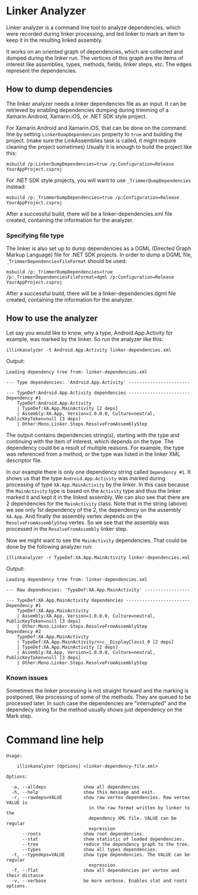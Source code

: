 # Linker Analyzer

Linker analyzer is a command line tool to analyze dependencies, which
were recorded during linker processing, and led linker to mark an item
to keep it in the resulting linked assembly.

It works on an oriented graph of dependencies, which are collected and
dumped during the linker run. The vertices of this graph are the items
of interest like assemblies, types, methods, fields, linker steps,
etc. The edges represent the dependencies.

## How to dump dependencies

The linker analyzer needs a linker dependencies file as an input. It
can be retrieved by enabling dependencies dumping during trimming of a
Xamarin.Android, Xamarin.iOS, or .NET SDK style project.

For Xamarin.Android and Xamarin.iOS, that can be done on the command line by setting
`LinkerDumpDependencies` property to `true` and building the
project. (make sure the LinkAssemblies task is called, it might
require cleaning the project sometimes) Usually it is enough to build
the project like this:

```msbuild /p:LinkerDumpDependencies=true /p:Configuration=Release YourAppProject.csproj```

For .NET SDK style projects, you will want to use `_TrimmerDumpDependencies` instead:

```msbuild /p:_TrimmerDumpDependencies=true /p:Configuration=Release YourAppProject.csproj```

After a successful build, there will be a linker-dependencies.xml
file created, containing the information for the analyzer.

### Specifying file type

The linker is also set up to dump dependencies as a DGML (Directed
Graph Markup Language) file for .NET SDK projects. In order to dump a DGML file, 
`_TrimmerDependenciesFileFormat` should be used:

```msbuild /p:_TrimmerDumpDependencies=true /p:_TrimmerDependenciesFileFormat=dgml /p:Configuration=Release YourAppProject.csproj```

After a successful build, there will be a linker-dependencies.dgml file created,
containing the information for the analyzer.

## How to use the analyzer

Let say you would like to know, why a type, Android.App.Activity for
example, was marked by the linker. So run the analyzer like this:

```illinkanalyzer -t Android.App.Activity linker-dependencies.xml```

Output:

```
Loading dependency tree from: linker-dependencies.xml

--- Type dependencies: 'Android.App.Activity' -----------------------

--- TypeDef:Android.App.Activity dependencies -----------------------
Dependency #1
	TypeDef:Android.App.Activity
	| TypeDef:XA.App.MainActivity [2 deps]
	| Assembly:XA.App, Version=1.0.0.0, Culture=neutral, PublicKeyToken=null [3 deps]
	| Other:Mono.Linker.Steps.ResolveFromAssemblyStep
```

The output contains dependencies string(s), starting with the type and continuing with the item of interest, which depends on the type. The dependency could be a result of multiple reasons. For example, the type was referenced from a method, or the type was listed in the linker XML descriptor file.

In our example there is only one dependency string called `Dependency
#1`. It shows us that the type `Android.App.Activity` was marked
during processing of type `XA.App.MainActivity` by the linker. In this
case because the `MainActivity` type is based on the `Activity` type
and thus the linker marked it and kept it in the linked assembly. We
can also see that there are 2 dependencies for the `MainActivity`
class. Note that in the string (above) we see only 1st dependency of
the 2, the dependency on the assembly `XA.App`. And finally the
assembly vertex depends on the `ResolveFromAssemblyStep` vertex. So we
see that the assembly was processed in the `ResolveFromAssembly`
linker step.

Now we might want to see the `MainActivity` dependencies. That could
be done by the following analyzer run:

```illinkanalyzer -r TypeDef:XA.App.MainActivity linker-dependencies.xml```

Output:

```
Loading dependency tree from: linker-dependencies.xml

--- Raw dependencies: 'TypeDef:XA.App.MainActivity' -----------------

--- TypeDef:XA.App.MainActivity dependencies ------------------------
Dependency #1
	TypeDef:XA.App.MainActivity
	| Assembly:XA.App, Version=1.0.0.0, Culture=neutral, PublicKeyToken=null [3 deps]
	| Other:Mono.Linker.Steps.ResolveFromAssemblyStep
Dependency #2
	TypeDef:XA.App.MainActivity
	| TypeDef:XA.App.MainActivity/<>c__DisplayClass1_0 [2 deps]
	| TypeDef:XA.App.MainActivity [2 deps]
	| Assembly:XA.App, Version=1.0.0.0, Culture=neutral, PublicKeyToken=null [3 deps]
	| Other:Mono.Linker.Steps.ResolveFromAssemblyStep
```

### Known issues

Sometimes the linker processing is not straight forward and the
marking is postponed, like processing of some of the methods. They are
queued to be processed later. In such case the dependencies are
"interrupted" and the dependecy string for the method usually shows
just dependency on the Mark step.

# Command line help

```
Usage:

	illinkanalyzer [Options] <linker-dependency-file.xml>

Options:

  -a, --alldeps              show all dependencies
  -h, --help                 show this message and exit.
  -r, --rawdeps=VALUE        show raw vertex dependencies. Raw vertex VALUE is
                               in the raw format written by linker to the
                               dependency XML file. VALUE can be regular
                               expression
      --roots                show root dependencies.
      --stat                 show statistic of loaded dependencies.
      --tree                 reduce the dependency graph to the tree.
      --types                show all types dependencies.
  -t, --typedeps=VALUE       show type dependencies. The VALUE can be regular
                               expression
  -f, --flat                 show all dependencies per vertex and their distance
  -v, --verbose              be more verbose. Enables stat and roots options.
```
